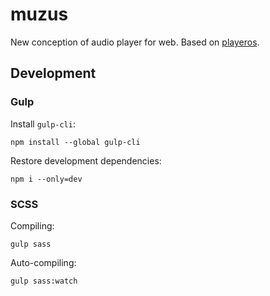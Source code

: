 # muzus
New conception of audio player for web. Based on [playeros](https://github.com/wcoder/playeros).

## Development

### Gulp

Install `gulp-cli`:
```
npm install --global gulp-cli
```

Restore development dependencies:
```
npm i --only=dev
```

### SCSS

Compiling:
```
gulp sass
```

Auto-compiling:
```
gulp sass:watch
```